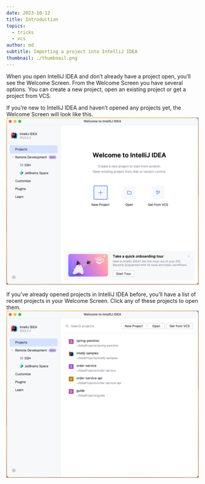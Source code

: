 ```yaml
---
date: 2023-10-12
title: Introduction
topics:
  - tricks
  - vcs
author: md
subtitle: Importing a project into IntelliJ IDEA
thumbnail: ./thumbnail.png
---
```


When you open IntelliJ IDEA and don’t already have a project open, you’ll see the Welcome Screen. From the Welcome Screen you have several options. You can create a new project, open an existing project or get a project from VCS.

If you’re new to IntelliJ IDEA and haven’t opened any projects yet, the Welcome Screen will look like this.
![Welcome Screen - New](welcome-screen.png)

If you’ve already opened projects in IntelliJ IDEA before, you’ll have a list of recent projects in your Welcome Screen. Click any of these projects to open them.
![Welcome Screen - Recent projects](welcome-screen-recent.png)
